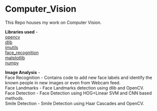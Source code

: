 # Computer_Vision
This Repo houses my work on Computer Vision.

**Libraries used** -</br>
[opencv](https://pypi.org/project/opencv-python/)</br>
[dlib](https://pypi.org/project/dlib/)</br>
[imutils](https://pypi.org/project/imutils/)</br>
[face_recognition](https://pypi.org/project/face_recognition/)</br>
[matplotlib](https://pypi.org/project/matplotlib/)</br>
[numpy](https://pypi.org/project/numpy/)</br>

**Image Analysis** -</br>
Face Recognition - Contains code to add new face labels and identify the known people in new images or even from Webcam feed.</br>
Face Landmarks - Face Landmarks detection using dlib and OpenCV.</br>
Face Detection - Face Detection using HOG+Linear SVM and CNN based methods.</br>
Smile Detection - Smile Detection using Haar Cascades and OpenCV.</br>
